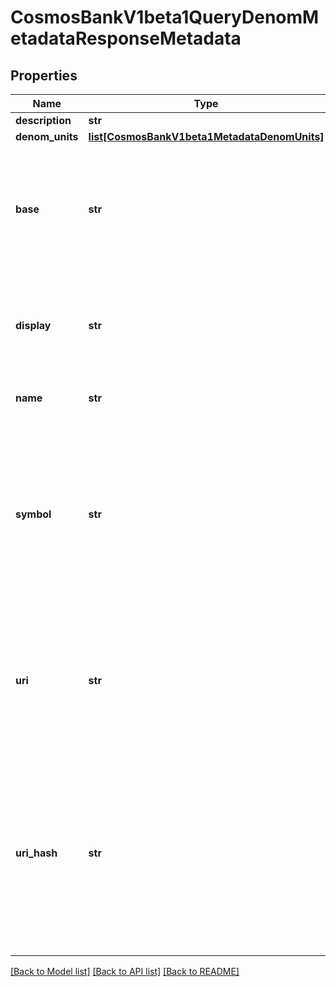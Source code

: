 # CosmosBankV1beta1QueryDenomMetadataResponseMetadata

## Properties
Name | Type | Description | Notes
------------ | ------------- | ------------- | -------------
**description** | **str** |  | [optional] 
**denom_units** | [**list[CosmosBankV1beta1MetadataDenomUnits]**](CosmosBankV1beta1MetadataDenomUnits.md) |  | [optional] 
**base** | **str** | base represents the base denom (should be the DenomUnit with exponent &#x3D; 0). | [optional] 
**display** | **str** | display indicates the suggested denom that should be displayed in clients. | [optional] 
**name** | **str** | Since: cosmos-sdk 0.43 | [optional] 
**symbol** | **str** | symbol is the token symbol usually shown on exchanges (eg: ATOM). This can be the same as the display.  Since: cosmos-sdk 0.43 | [optional] 
**uri** | **str** | URI to a document (on or off-chain) that contains additional information. Optional.  Since: cosmos-sdk 0.46 | [optional] 
**uri_hash** | **str** | URIHash is a sha256 hash of a document pointed by URI. It&#x27;s used to verify that the document didn&#x27;t change. Optional.  Since: cosmos-sdk 0.46 | [optional] 

[[Back to Model list]](../README.md#documentation-for-models) [[Back to API list]](../README.md#documentation-for-api-endpoints) [[Back to README]](../README.md)

